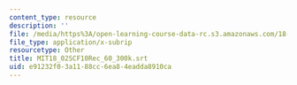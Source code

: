 ```yaml
---
content_type: resource
description: ''
file: /media/https%3A/open-learning-course-data-rc.s3.amazonaws.com/18-02sc-multivariable-calculus-fall-2010/e91232f03a1188cc6ea84eadda8910ca_MIT18_02SCF10Rec_60_300k.srt
file_type: application/x-subrip
resourcetype: Other
title: MIT18_02SCF10Rec_60_300k.srt
uid: e91232f0-3a11-88cc-6ea8-4eadda8910ca
---
```

